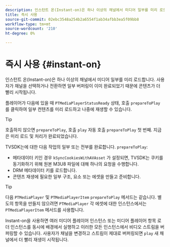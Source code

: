 ```yaml
---
description: 인스턴트 온(Instant-on)은 하나 이상의 채널에서 미디어 일부를 미리 로드합니다. 사용자가 채널을 선택하거나 전환하면 일부 버퍼링이 이미 완료되었기 때문에 콘텐츠가 더 빨리 시작됩니다.
title: 즉시 사용
source-git-commit: 02ebc3548a254b2a6554f1ab34afbb3ea5f09bb8
workflow-type: tm+mt
source-wordcount: '210'
ht-degree: 0%

---
```


# 즉시 사용 {#instant-on}

인스턴트 온(Instant-on)은 하나 이상의 채널에서 미디어 일부를 미리 로드합니다. 사용자가 채널을 선택하거나 전환하면 일부 버퍼링이 이미 완료되었기 때문에 콘텐츠가 더 빨리 시작됩니다.

플레이어가 다음에 있을 때 `PTMediaPlayerStatusReady` 상태, 호출 `prepareToPlay` 를 클릭하여 일부 컨텐츠를 미리 로드하고 나중에 재생할 수 있습니다.

>[!TIP]
>
>호출하지 않으면 `prepareToPlay`, 호출 `play` 자동 호출 `prepareToPlay` 첫 번째. 지금은 미리 로드 및 처리가 완료되었습니다.

TVSDK는에 대한 다음 작업의 일부 또는 전부를 완료합니다. `prepareToPlay`:

* 메타데이터 키인 경우 `kSyncCookiesWithAVAsset` 가 설정되면, TVSDK는 쿠키를 동기화하기 위해 원본 M3U8 파일에 대해 하나의 요청을 수행합니다.
* DRM 메타데이터 키를 로드합니다.
* 콘텐츠 재생에 필요한 일부 구조, 요소 또는 에셋을 만들고 준비합니다.

>[!TIP]
>
>다음 `PTMediaPlayer` 및 `PTMediaPlayerItem` `prepareToPlay` 메서드는 같습니다. 별도의 항목을 만들지 않으려면 `PTMediaPlayer` 각 에셋에 대한 인스턴스에서는 `PTMediaPlayerItem` 메서드를 사용합니다.

Instant-on을 사용하면 여러 미디어 플레이어 인스턴스 또는 미디어 플레이어 항목 로더 인스턴스를 동시에 배경에서 실행하고 이러한 모든 인스턴스에서 비디오 스트림을 버퍼링할 수 있습니다. 사용자가 채널을 변경하고 스트림이 제대로 버퍼링되면 `play` 새 채널에서 더 빨리 재생이 시작됩니다.
